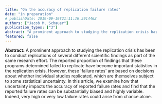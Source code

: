 ```yaml
---
title: "On the accuracy of replication failure rates"
date: "in preparation"
# publishDate: 2019-09-19T21:11:36.391446Z
authors: ["Jacob M. Schauer"]
publication_types: ["3"]
abstract: "A prominent approach to studying the replication crisis has been to conduct replications of several different scientific findings as part of the same research effort. The reported proportion of findings that these programs determined failed to replicate have become important statistics in the replication crisis. However, these 'failure rates' are based on decisions about whether individual studies replicated, which are themselves subject to some statistical uncertainty. In this article, we examine how that uncertainty impacts the accuracy of reported failure rates and find that the reported failure rates can be substantially biased and highly variable. Indeed, very high or very low failure rates could arise from chance alone."
featured: false
---
```


__Abstract:__ A prominent approach to studying the replication crisis has been to conduct replications of several different scientific findings as part of the same research effort. The reported proportion of findings that these programs determined failed to replicate have become important statistics in the replication crisis. However, these 'failure rates' are based on decisions about whether individual studies replicated, which are themselves subject to some statistical uncertainty. In this article, we examine how that uncertainty impacts the accuracy of reported failure rates and find that the reported failure rates can be substantially biased and highly variable. Indeed, very high or very low failure rates could arise from chance alone.
